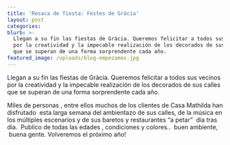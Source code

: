 ```yaml
---
title: 'Resaca de fiesta: Festes de Gràcia'
layout: post
categories:
blurb: >-
  Llegan a su fin las fiestas de Gràcia. Queremos felicitar a todos sus vecinos
  por la creatividad y la impecable realización de los decorados de sus calles
  que se superan de una forma sorprendente cada año.
featured_image: /uploads/blog-empezamos.jpg
---
```


Llegan a su fin las fiestas de Gràcia. Queremos felicitar a todos sus vecinos por la creatividad y la impecable realización de los decorados de sus calles que se superan de una forma sorprendente cada año.

Miles de personas , entre ellos muchos de los clientes de Casa Mathilda han disfrutado  esta larga semana del ambientazo de sus calles, de la música en los múltiples escenarios y de sus baretos y restaurantes “a petar”  día tras dia.  Publico de todas las edades , condiciones y colores..  buen ambiente,  buena gente. Volveremos el próximo año!